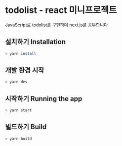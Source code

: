# todolist - react 미니프로젝트

JavaScript로 todolist를 구현하며 next.js를 공부합니다

## 설치하기 Installation

```bash
> yarn install
```

## 개발 환경 시작

```bash
> yarn dev
```

## 시작하기 Running the app

```bash
> yarn start
```

## 빌드하기 Build

```bash
> yarn build
```
